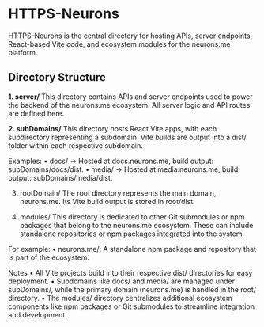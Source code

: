 # HTTPS-Neurons
HTTPS-Neurons is the central directory for hosting APIs, server endpoints, React-based Vite code, and ecosystem modules for the neurons.me platform.

## Directory Structure

**1. server/**
This directory contains APIs and server endpoints used to power the backend of the neurons.me ecosystem. All server logic and API routes are defined here.

**2. subDomains/**
This directory hosts React Vite apps, with each subdirectory representing a subdomain. Vite builds are output into a dist/ folder within each respective subdomain.

Examples:
	•	docs/ → Hosted at docs.neurons.me, build output: subDomains/docs/dist.
	•	media/ → Hosted at media.neurons.me, build output: subDomains/media/dist.

3. rootDomain/
The root directory represents the main domain, neurons.me. Its Vite build output is stored in root/dist.

4. modules/
This directory is dedicated to other Git submodules or npm packages that belong to the neurons.me ecosystem. These can include standalone repositories or npm packages integrated into the system.

For example:
	•	neurons.me/: A standalone npm package and repository that is part of the ecosystem.

Notes
	•	All Vite projects build into their respective dist/ directories for easy deployment.
	•	Subdomains like docs/ and media/ are managed under subDomains/, while the primary domain (neurons.me) is handled in the root/ directory.
	•	The modules/ directory centralizes additional ecosystem components like npm packages or Git submodules to streamline integration and development.
